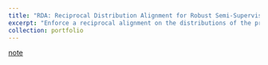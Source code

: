 ```yaml
---
title: "RDA: Reciprocal Distribution Alignment for Robust Semi-Supervised Learning"
excerpt: "Enforce a reciprocal alignment on the distributions of the predictions from two classifiers predicting pseudo-labels and complementary labels on the unlabeled data (2022/11/17)<br/>"
collection: portfolio
---
```


[note](http://xtwusamantha.github.io/files/RDA-note.pdf)
